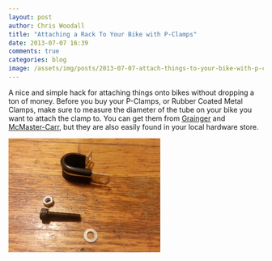```yaml
---
layout: post
author: Chris Woodall
title: "Attaching a Rack To Your Bike with P-Clamps"
date: 2013-07-07 16:39
comments: true
categories: blog
image: /assets/img/posts/2013-07-07-attach-things-to-your-bike-with-p-clamps/banner.jpg
---
```


A nice and simple hack for attaching things onto bikes without dropping a ton of money.
Before you buy your P-Clamps, or Rubber Coated Metal Clamps, make sure to measure the
diameter of the tube on your bike you want to attach the clamp to. You can get them from
[Grainger](http://www.grainger.com/Grainger/ecatalog/N-1z0dvfc) and
[McMaster-Carr](http://www.mcmaster.com/), but they are also easily found in your local
hardware store.

<!-- more -->


<img src="/assets/img/posts/2013-07-07-attach-things-to-your-bike-with-p-clamps/01.jpg" width="300px" />
